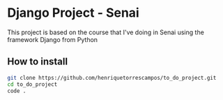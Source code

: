 # Django Project - Senai

This project is based on the course that I've doing in Senai using the framework Django from Python

## How to install

```bash
git clone https://github.com/henriquetorrescampos/to_do_project.git
cd to_do_project
code .
```
    
